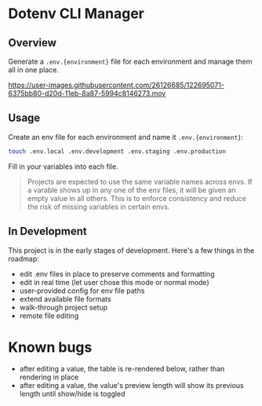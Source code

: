 # Dotenv CLI Manager

## Overview

Generate a `.env.{environment}` file for each environment and manage them all in one place. 

https://user-images.githubusercontent.com/26126685/122695071-6375bb80-d20d-11eb-8a87-5994c8146273.mov
## Usage

Create an env file for each environment and name it `.env.{environment}`:

```bash
touch .env.local .env.development .env.staging .env.production
```

Fill in your variables into each file. 

> Projects are expected to use the same variable names across envs. If a varable shows up in any one of the env files, it will be given an empty value in all others. This is to enforce consistency and reduce the risk of missing variables in certain envs.

## In Development

This project is in the early stages of development. Here's a few things in the roadmap:
- edit .env files in place to preserve comments and formatting
- edit in real time (let user chose this mode or normal mode)
- user-provided config for env file paths
- extend available file formats
- walk-through project setup
- remote file editing

# Known bugs

- after editing a value, the table is re-rendered below, rather than rendering in place
- after editing a value, the value's preview length will show its previous length until show/hide is toggled